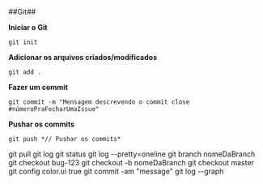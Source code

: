 ##Git##

**Iniciar o Git**
```
git init
```
**Adicionar os arquivos criados/modificados**
```
git add .
```
**Fazer um commit**
```
git commit -m "Mensagem descrevendo o commit close #númeroPraFecharUmaIssue"
```
**Pushar os commits**
```
git push *// Pushar os commits* 
```

git pull
git log
git status
git log --pretty=oneline
git branch nomeDaBranch
git checkout bug-123
git checkout -b nomeDaBranch
git checkout master
git config color.ui true
git commit -am "message"
git log --graph 

